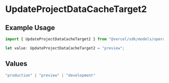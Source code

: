 # UpdateProjectDataCacheTarget2

## Example Usage

```typescript
import { UpdateProjectDataCacheTarget2 } from "@vercel/sdk/models/operations/updateprojectdatacache.js";

let value: UpdateProjectDataCacheTarget2 = "preview";
```

## Values

```typescript
"production" | "preview" | "development"
```